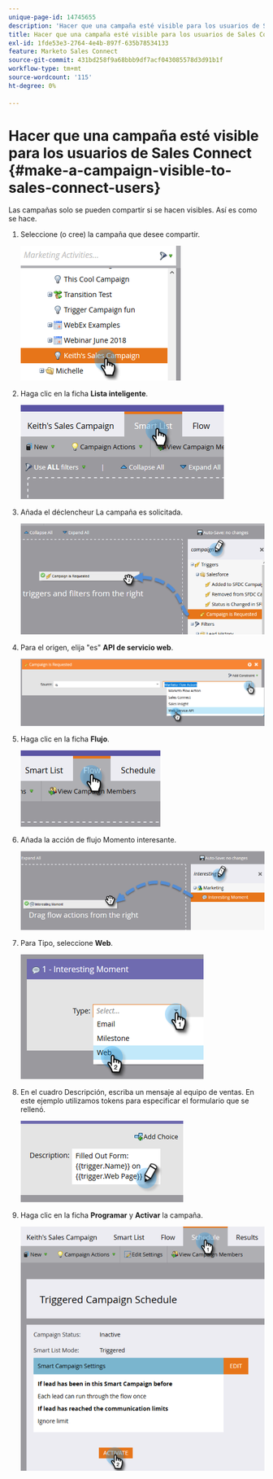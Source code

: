 ```yaml
---
unique-page-id: 14745655
description: 'Hacer que una campaña esté visible para los usuarios de Sales Connect: Documentos de Marketo: documentación del producto'
title: Hacer que una campaña esté visible para los usuarios de Sales Connect
exl-id: 1fde53e3-2764-4e4b-897f-635b78534133
feature: Marketo Sales Connect
source-git-commit: 431bd258f9a68bbb9df7acf043085578d3d91b1f
workflow-type: tm+mt
source-wordcount: '115'
ht-degree: 0%

---
```


# Hacer que una campaña esté visible para los usuarios de Sales Connect {#make-a-campaign-visible-to-sales-connect-users}

Las campañas solo se pueden compartir si se hacen visibles. Así es como se hace.

1. Seleccione (o cree) la campaña que desee compartir.

   ![](assets/one.png)

1. Haga clic en la ficha **Lista inteligente**.

   ![](assets/two.png)

1. Añada el déclencheur La campaña es solicitada.

   ![](assets/three.png)

1. Para el origen, elija &quot;es&quot; **API de servicio web**.

   ![](assets/4.png)

1. Haga clic en la ficha **Flujo**.

   ![](assets/five.png)

1. Añada la acción de flujo Momento interesante.

   ![](assets/six.png)

1. Para Tipo, seleccione **Web**.

   ![](assets/seven.png)

1. En el cuadro Descripción, escriba un mensaje al equipo de ventas. En este ejemplo utilizamos tokens para especificar el formulario que se rellenó.

   ![](assets/eight.png)

1. Haga clic en la ficha **Programar** y **Activar** la campaña.

   ![](assets/nine.png)
